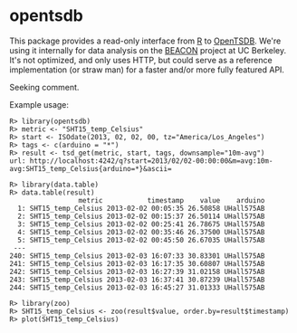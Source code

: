 opentsdb
========

This package provides a read-only interface from [R] to [OpenTSDB]. We're using it internally for data analysis on the [BEACON] project at UC Berkeley. It's not optimized, and only uses HTTP, but could serve as a reference implementation (or straw man) for a faster and/or more fully featured API.

Seeking comment.

Example usage:

    R> library(opentsdb)
    R> metric <- "SHT15_temp_Celsius"
    R> start <- ISOdate(2013, 02, 02, 00, tz="America/Los_Angeles")
    R> tags <- c(arduino = "*")
    R> result <- tsd_get(metric, start, tags, downsample="10m-avg")
    url: http://localhost:4242/q?start=2013/02/02-00:00:00&m=avg:10m-avg:SHT15_temp_Celsius{arduino=*}&ascii=
    
    R> library(data.table)
    R> data.table(result)
                     metric           timestamp    value    arduino
      1: SHT15_temp_Celsius 2013-02-02 00:05:35 26.50858 UHall575AB
      2: SHT15_temp_Celsius 2013-02-02 00:15:37 26.50114 UHall575AB
      3: SHT15_temp_Celsius 2013-02-02 00:25:41 26.78675 UHall575AB
      4: SHT15_temp_Celsius 2013-02-02 00:35:46 26.37500 UHall575AB
      5: SHT15_temp_Celsius 2013-02-02 00:45:50 26.67035 UHall575AB
     ---                                                           
    240: SHT15_temp_Celsius 2013-02-03 16:07:33 30.83301 UHall575AB
    241: SHT15_temp_Celsius 2013-02-03 16:17:35 30.60807 UHall575AB
    242: SHT15_temp_Celsius 2013-02-03 16:27:39 31.02158 UHall575AB
    243: SHT15_temp_Celsius 2013-02-03 16:37:41 30.87239 UHall575AB
    244: SHT15_temp_Celsius 2013-02-03 16:45:27 31.01333 UHall575AB
    
    R> library(zoo)
    R> SHT15_temp_Celsius <- zoo(result$value, order.by=result$timestamp)
    R> plot(SHT15_temp_Celsius)

[R]: http://r-project.org "R"
[OpenTSDB]: http://www.opentsdb.net "OpenTSDB"
[BEACON]: http://beacon.berkeley.edu "Beacon"